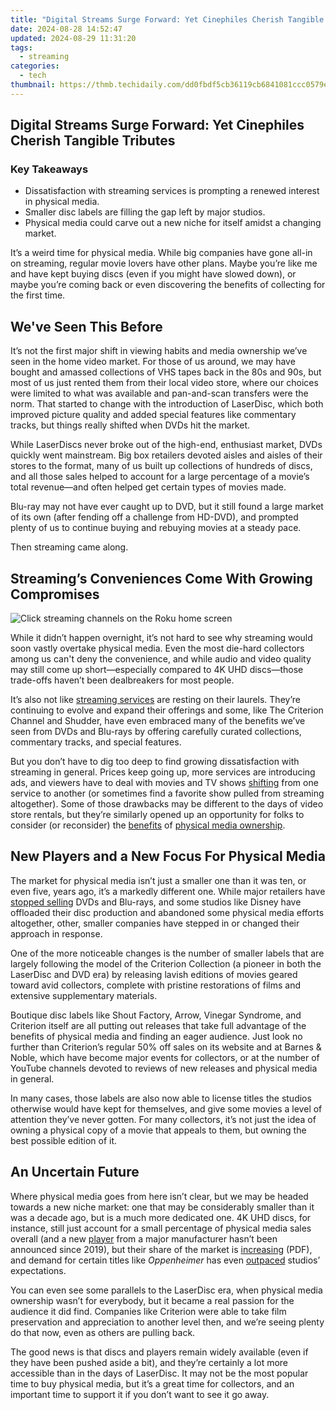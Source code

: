 ```yaml
---
title: "Digital Streams Surge Forward: Yet Cinephiles Cherish Tangible Tributes"
date: 2024-08-28 14:52:47
updated: 2024-08-29 11:31:20
tags:
  - streaming
categories:
  - tech
thumbnail: https://thmb.techidaily.com/dd0fbdf5cb36119cb6841081ccc0579ed7b5b44574bcc137517a05ce80e5ff57.jpg
---
```


## Digital Streams Surge Forward: Yet Cinephiles Cherish Tangible Tributes

### Key Takeaways

* Dissatisfaction with streaming services is prompting a renewed interest in physical media.
* Smaller disc labels are filling the gap left by major studios.
* Physical media could carve out a new niche for itself amidst a changing market.

 It’s a weird time for physical media. While big companies have gone all-in on streaming, regular movie lovers have other plans. Maybe you’re like me and have kept buying discs (even if you might have slowed down), or maybe you’re coming back or even discovering the benefits of collecting for the first time.

##  We've Seen This Before

 It’s not the first major shift in viewing habits and media ownership we’ve seen in the home video market. For those of us around, we may have bought and amassed collections of VHS tapes back in the 80s and 90s, but most of us just rented them from their local video store, where our choices were limited to what was available and pan-and-scan transfers were the norm. That started to change with the introduction of LaserDisc, which both improved picture quality and added special features like commentary tracks, but things really shifted when DVDs hit the market.

 While LaserDiscs never broke out of the high-end, enthusiast market, DVDs quickly went mainstream. Big box retailers devoted aisles and aisles of their stores to the format, many of us built up collections of hundreds of discs, and all those sales helped to account for a large percentage of a movie’s total revenue—and often helped get certain types of movies made.

 Blu-ray may not have ever caught up to DVD, but it still found a large market of its own (after fending off a challenge from HD-DVD), and prompted plenty of us to continue buying and rebuying movies at a steady pace.

 Then streaming came along.

##  Streaming’s Conveniences Come With Growing Compromises

![Click streaming channels on the Roku home screen](https://static1.howtogeekimages.com/wordpress/wp-content/uploads/2024/04/roku-home-screen-open-on-a-tv-streaming.jpg) 

 While it didn’t happen overnight, it’s not hard to see why streaming would soon vastly overtake physical media. Even the most die-hard collectors among us can't deny the convenience, and while audio and video quality may still come up short—especially compared to 4K UHD discs—those trade-offs haven’t been dealbreakers for most people.

 It’s also not like [streaming services](https://howto.techidaily.com/fix-samsung-galaxy-m14-5g-android-system-webview-crash-2024-issue-drfone-by-drfone-fix-android-problems-fix-android-problems/) are resting on their laurels. They’re continuing to evolve and expand their offerings and some, like The Criterion Channel and Shudder, have even embraced many of the benefits we’ve seen from DVDs and Blu-rays by offering carefully curated collections, commentary tracks, and special features.

 But you don’t have to dig too deep to find growing dissatisfaction with streaming in general. Prices keep going up, more services are introducing ads, and viewers have to deal with movies and TV shows [shifting](https://android-frp.techidaily.com/in-2024-how-to-bypass-google-frp-lock-from-nokia-105-classic-devices-by-drfone-android/) from one service to another (or sometimes find a favorite show pulled from streaming altogether). Some of those drawbacks may be different to the days of video store rentals, but they’re similarly opened up an opportunity for folks to consider (or reconsider) the [benefits](https://android-pokemon-go.techidaily.com/in-2024-the-most-useful-tips-for-pokemon-go-ultra-league-on-oppo-a78-drfone-by-drfone-virtual-android/) of [physical media ownership](https://fox-http.techidaily.com/crafting-stunning-slideshows-on-iphone-series-13-for-2024/).

##  New Players and a New Focus For Physical Media

 The market for physical media isn’t just a smaller one than it was ten, or even five, years ago, it’s a markedly different one. While major retailers have [stopped selling](https://some-guidance.techidaily.com/in-2024-the-3-step-guide-to-exceptional-gopro-videos/) DVDs and Blu-rays, and some studios like Disney have offloaded their disc production and abandoned some physical media efforts altogether, other, smaller companies have stepped in or changed their approach in response.

 One of the more noticeable changes is the number of smaller labels that are largely following the model of the Criterion Collection (a pioneer in both the LaserDisc and DVD era) by releasing lavish editions of movies geared toward avid collectors, complete with pristine restorations of films and extensive supplementary materials.

 Boutique disc labels like Shout Factory, Arrow, Vinegar Syndrome, and Criterion itself are all putting out releases that take full advantage of the benefits of physical media and finding an eager audience. Just look no further than Criterion’s regular 50% off sales on its website and at Barnes & Noble, which have become major events for collectors, or at the number of YouTube channels devoted to reviews of new releases and physical media in general.

 In many cases, those labels are also now able to license titles the studios otherwise would have kept for themselves, and give some movies a level of attention they’ve never gotten. For many collectors, it’s not just the idea of owning a physical copy of a movie that appeals to them, but owning the best possible edition of it.

##  An Uncertain Future

 Where physical media goes from here isn’t clear, but we may be headed towards a new niche market: one that may be considerably smaller than it was a decade ago, but is a much more dedicated one. 4K UHD discs, for instance, still just account for a small percentage of physical media sales overall (and a new [player](https://screen-capture.techidaily.com/ultimate-actions-replay-analysis/) from a major manufacturer hasn’t been announced since 2019), but their share of the market is [increasing](https://www.degonline.org/wp-content/uploads/2024/05/f1%5FDEGQ12024-cover-note%5Fwith-grid.pdf) (PDF), and demand for certain titles like _Oppenheimer_ has even [outpaced](https://www.mediaplaynews.com/universal-addressing-oppenheimer-4k-uhd-blu-ray-disc-shortages/?hilite=4k+uhd+blu-ray) studios’ expectations.

 You can even see some parallels to the LaserDisc era, when physical media ownership wasn’t for everybody, but it became a real passion for the audience it did find. Companies like Criterion were able to take film preservation and appreciation to another level then, and we’re seeing plenty do that now, even as others are pulling back.

 The good news is that discs and players remain widely available (even if they have been pushed aside a bit), and they’re certainly a lot more accessible than in the days of LaserDisc. It may not be the most popular time to buy physical media, but it’s a great time for collectors, and an important time to support it if you don’t want to see it go away.

<ins class="adsbygoogle"
     style="display:block"
     data-ad-format="autorelaxed"
     data-ad-client="ca-pub-7571918770474297"
     data-ad-slot="1223367746"></ins>



<ins class="adsbygoogle"
     style="display:block"
     data-ad-client="ca-pub-7571918770474297"
     data-ad-slot="8358498916"
     data-ad-format="auto"
     data-full-width-responsive="true"></ins>
